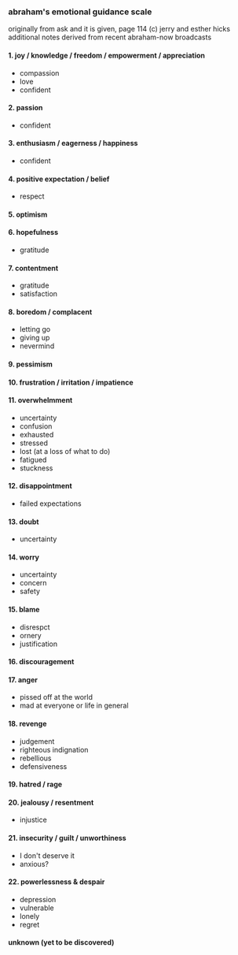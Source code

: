 ### abraham's emotional guidance scale

originally from ask and it is given, page 114 (c) jerry and esther hicks
additional notes derived from recent abraham-now broadcasts

#### 1. joy / knowledge / freedom / empowerment / appreciation
- compassion
- love
- confident

#### 2. passion
- confident

#### 3. enthusiasm / eagerness / happiness
- confident

#### 4. positive expectation / belief
- respect

#### 5. optimism

#### 6. hopefulness
- gratitude

#### 7. contentment
- gratitude
- satisfaction

#### 8. boredom / complacent
- letting go
- giving up
- nevermind

#### 9. pessimism

#### 10. frustration / irritation / impatience

#### 11. overwhelmment
- uncertainty
- confusion
- exhausted
- stressed
- lost (at a loss of what to do)
- fatigued
- stuckness

#### 12. disappointment
- failed expectations

#### 13. doubt
- uncertainty

#### 14. worry
- uncertainty
- concern
- safety

#### 15. blame
- disrespct
- ornery
- justification

#### 16. discouragement

#### 17. anger
- pissed off at the world
- mad at everyone or life in general

#### 18. revenge
- judgement
- righteous indignation
- rebellious
- defensiveness

#### 19. hatred / rage

#### 20. jealousy / resentment
- injustice

#### 21. insecurity / guilt / unworthiness
- I don't deserve it
- anxious?

#### 22. powerlessness & despair
- depression
- vulnerable
- lonely
- regret


#### unknown (yet to be discovered)

